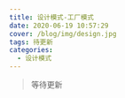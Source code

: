 ```yaml
---
title: 设计模式-工厂模式
date: 2020-06-19 10:57:29
cover: /blog/img/design.jpg
tags: 待更新
categories:
  - 设计模式
---
```


> 等待更新